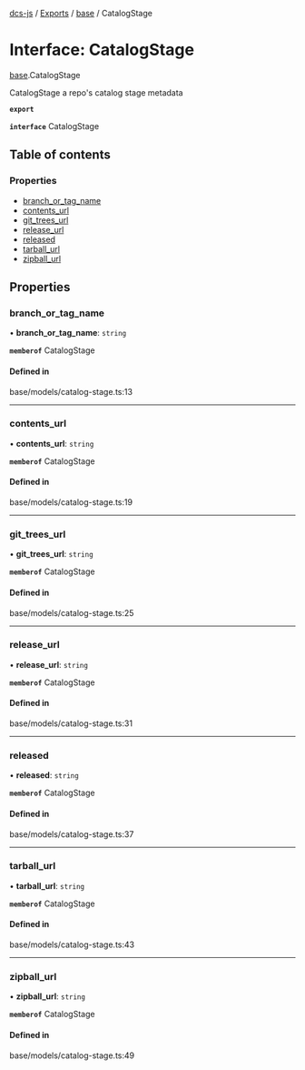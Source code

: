 [dcs-js](../README.md) / [Exports](../modules.md) / [base](../modules/base.md) / CatalogStage

# Interface: CatalogStage

[base](../modules/base.md).CatalogStage

CatalogStage a repo&#39;s catalog stage metadata

**`export`**

**`interface`** CatalogStage

## Table of contents

### Properties

- [branch\_or\_tag\_name](base.CatalogStage.md#branch_or_tag_name)
- [contents\_url](base.CatalogStage.md#contents_url)
- [git\_trees\_url](base.CatalogStage.md#git_trees_url)
- [release\_url](base.CatalogStage.md#release_url)
- [released](base.CatalogStage.md#released)
- [tarball\_url](base.CatalogStage.md#tarball_url)
- [zipball\_url](base.CatalogStage.md#zipball_url)

## Properties

### <a id="branch_or_tag_name" name="branch_or_tag_name"></a> branch\_or\_tag\_name

• **branch\_or\_tag\_name**: `string`

**`memberof`** CatalogStage

#### Defined in

base/models/catalog-stage.ts:13

___

### <a id="contents_url" name="contents_url"></a> contents\_url

• **contents\_url**: `string`

**`memberof`** CatalogStage

#### Defined in

base/models/catalog-stage.ts:19

___

### <a id="git_trees_url" name="git_trees_url"></a> git\_trees\_url

• **git\_trees\_url**: `string`

**`memberof`** CatalogStage

#### Defined in

base/models/catalog-stage.ts:25

___

### <a id="release_url" name="release_url"></a> release\_url

• **release\_url**: `string`

**`memberof`** CatalogStage

#### Defined in

base/models/catalog-stage.ts:31

___

### <a id="released" name="released"></a> released

• **released**: `string`

**`memberof`** CatalogStage

#### Defined in

base/models/catalog-stage.ts:37

___

### <a id="tarball_url" name="tarball_url"></a> tarball\_url

• **tarball\_url**: `string`

**`memberof`** CatalogStage

#### Defined in

base/models/catalog-stage.ts:43

___

### <a id="zipball_url" name="zipball_url"></a> zipball\_url

• **zipball\_url**: `string`

**`memberof`** CatalogStage

#### Defined in

base/models/catalog-stage.ts:49
